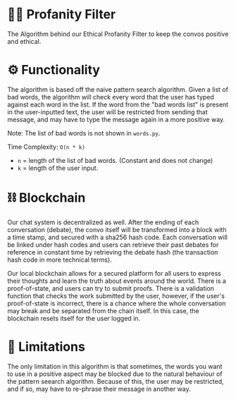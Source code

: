 # 🎤✅ Profanity Filter 

The Algorithm behind our Ethical Profanity Filter to keep the convos positive and ethical.

# ⚙️ Functionality 

The algorithm is based off the naive pattern search algorithm. Given a list of bad words, the algorithm will check every word that the user has typed against each word in the list.
If the word from the "bad words list" is present in the user-inputted text, the user will be restricted from sending that message, and may have to type the message again in a more positive way. 

Note: The list of bad words is not shown in `words.py`.

Time Complexity: `O(n * k)` 
 - `n` = length of the list of bad words. (Constant and does not change)
 - `k` = length of the user input.

# ⛓ Blockchain 

Our chat system is decentralized as well. After the ending of each conversation (debate), the convo itself will be transformed into a block with a time stamp, and secured with a sha256 hash code. Each conversation will be linked under hash codes and users can retrieve their past debates for reference in constant time by retrieving the debate hash (the transaction hash code in more technical terms). 

Our local blockchain allows for a secured platform for all users to express their thoughts and learn the truth about events around the world. There is a proof-of-state, and users can try to submit proofs. There is a validation function that checks the work submitted by the user, however, if the user's proof-of-state is incorrect, there is a chance where the whole conversation may break and be separated from the chain itself. In this case, the blockchain resets itself for the user logged in.
 
# 🌃 Limitations 

The only limitation in this algorithm is that sometimes, the words you want to use in a positive aspect may be blocked due to the natural behaviour of the pattern seearch algorithm. Because of this, the user may be restricted, and if so, may have to re-phrase their message in another way.




 


